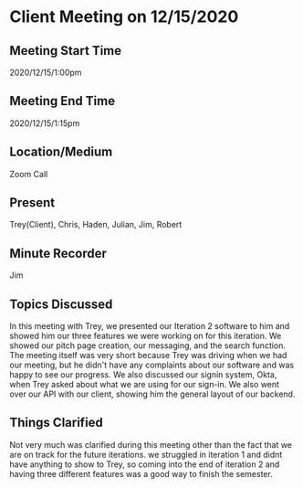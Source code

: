 # Client Meeting on 12/15/2020

## Meeting Start Time

2020/12/15/1:00pm

## Meeting End Time

2020/12/15/1:15pm

## Location/Medium

Zoom Call

## Present

Trey(Client), Chris, Haden, Julian, Jim, Robert

## Minute Recorder

Jim

## Topics Discussed
In this meeting with Trey, we presented our Iteration 2 software to him and showed him our three features we were working on for this iteration. We showed our pitch page creation,
our messaging, and the search function. The meeting itself was very short because Trey was driving when we had our meeting, but he didn't have any complaints about our 
software and was happy to see our progress. We also discussed our signin system, Okta, when Trey asked about what we are using for our sign-in. 
We also went over our API with our client, showing him the general layout of our backend. 


## Things Clarified
Not very much was clarified during this meeting other than the fact that we are on track for the future iterations. we struggled in iteration 1 and didnt have anything to show to Trey,
so coming into the end of iteration 2 and having three different features was a good way to finish the semester.
